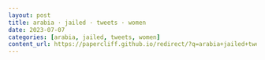 ```yaml
---
layout: post
title: arabia · jailed · tweets · women
date: 2023-07-07
categories: [arabia, jailed, tweets, women]
content_url: https://papercliff.github.io/redirect/?q=arabia+jailed+tweets+women&tbs=cdr:1,cd_min:7/6/2023,cd_max:7/8/2023
---
```

